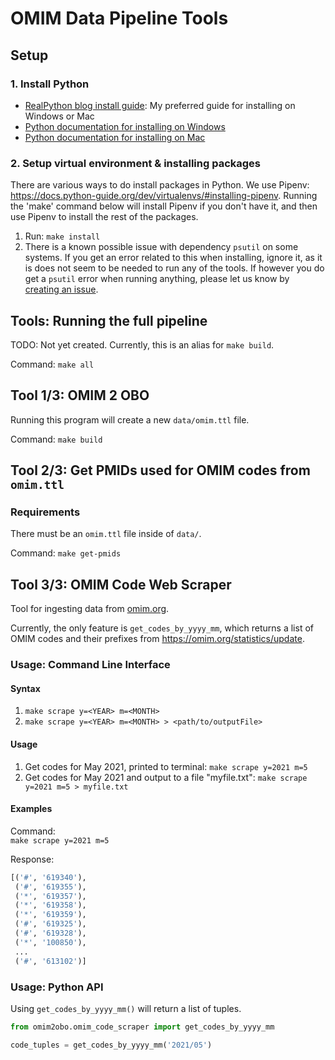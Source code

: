 # OMIM Data Pipeline Tools

## Setup
### 1. Install Python
- [RealPython blog install guide](https://realpython.com/installing-python/): My preferred guide for installing on Windows or Mac
- [Python documentation for installing on Windows](https://docs.python.org/3/using/windows.html)
- [Python documentation for installing on Mac](https://docs.python.org/3/using/mac.html)

### 2. Setup virtual environment & installing packages
There are various ways to do install packages in Python. We use Pipenv: https://docs.python-guide.org/dev/virtualenvs/#installing-pipenv. 
Running the 'make' command below will install Pipenv if you don't have it, and then 
use Pipenv to install the rest of the packages.
1. Run: `make install`
2. There is a known possible issue with dependency `psutil` on some systems. If 
you get an error related to this when installing, ignore it, as it is does not 
seem to be needed to run any of the tools. If however you do get a `psutil` error
when running anything, please let us know by [creating an issue](https://github.com/monarch-initiative/omim/issues/new).

## Tools: Running the full pipeline
TODO: Not yet created. Currently, this is an alias for `make build`.

Command: `make all`


## Tool 1/3: OMIM 2 OBO
Running this program will create a new `data/omim.ttl` file.

Command: `make build`


## Tool 2/3: Get PMIDs used for OMIM codes from `omim.ttl`
### Requirements
There must be an `omim.ttl` file inside of `data/`.

Command: `make get-pmids`


## Tool 3/3: OMIM Code Web Scraper
Tool for ingesting data from [omim.org](https://omim.org).

Currently, the only feature is `get_codes_by_yyyy_mm`, which returns a list of 
OMIM codes and their prefixes from https://omim.org/statistics/update.

### Usage: Command Line Interface
#### Syntax
1. `make scrape y=<YEAR> m=<MONTH>`
2. `make scrape y=<YEAR> m=<MONTH> > <path/to/outputFile>`

#### Usage
1. Get codes for May 2021, printed to terminal: `make scrape y=2021 m=5`
2. Get codes for May 2021 and output to a file "myfile.txt": `make scrape y=2021 m=5 > myfile.txt`

#### Examples
Command:  
`make scrape y=2021 m=5`

Response:
```py
[('#', '619340'),
 ('#', '619355'),
 ('*', '619357'),
 ('*', '619358'),
 ('*', '619359'),
 ('#', '619325'),
 ('#', '619328'),
 ('*', '100850'),
 ...
 ('#', '613102')]
 ```

### Usage: Python API
Using `get_codes_by_yyyy_mm()` will return a list of tuples.

```py
from omim2obo.omim_code_scraper import get_codes_by_yyyy_mm

code_tuples = get_codes_by_yyyy_mm('2021/05')
```
